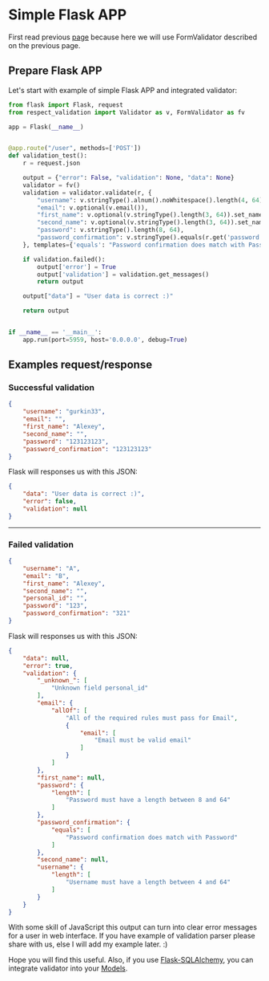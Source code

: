 # Simple Flask APP

First read previous [page](./1_form_validator.md) because here we will use FormValidator described on 
the previous page.

## Prepare Flask APP

Let's start with example of simple Flask APP and integrated validator:

```python
from flask import Flask, request
from respect_validation import Validator as v, FormValidator as fv

app = Flask(__name__)


@app.route("/user", methods=['POST'])
def validation_test():
    r = request.json

    output = {"error": False, "validation": None, "data": None}
    validator = fv()
    validation = validator.validate(r, {
        "username": v.stringType().alnum().noWhitespace().length(4, 64),
        "email": v.optional(v.email()),
        "first_name": v.optional(v.stringType().length(3, 64)).set_name('First name'),
        "second_name": v.optional(v.stringType().length(3, 64)).set_name('Second name'),
        "password": v.stringType().length(8, 64),
        "password_confirmation": v.stringType().equals(r.get('password', None)).set_template('Password confirmation'),
    }, templates={'equals': "Password confirmation does match with Password"}, check_unknown=True)

    if validation.failed():
        output['error'] = True
        output['validation'] = validation.get_messages()
        return output

    output["data"] = "User data is correct :)"

    return output


if __name__ == '__main__':
    app.run(port=5959, host='0.0.0.0', debug=True)

```

## Examples request/response

### Successful validation
```json
{
    "username": "gurkin33",
    "email": "",
    "first_name": "Alexey",
    "second_name": "",
    "password": "123123123",
    "password_confirmation": "123123123"
}
```
Flask will responses us with this JSON:
```json
{
    "data": "User data is correct :)",
    "error": false,
    "validation": null
}
```
---
### Failed validation

```json
{
    "username": "A",
    "email": "B",
    "first_name": "Alexey",
    "second_name": "",
    "personal_id": "",
    "password": "123",
    "password_confirmation": "321"
}
```

Flask will responses us with this JSON:
```json
{
    "data": null,
    "error": true,
    "validation": {
        "_unknown_": [
            "Unknown field personal_id"
        ],
        "email": {
            "allOf": [
                "All of the required rules must pass for Email",
                {
                    "email": [
                        "Email must be valid email"
                    ]
                }
            ]
        },
        "first_name": null,
        "password": {
            "length": [
                "Password must have a length between 8 and 64"
            ]
        },
        "password_confirmation": {
            "equals": [
                "Password confirmation does match with Password"
            ]
        },
        "second_name": null,
        "username": {
            "length": [
                "Username must have a length between 4 and 64"
            ]
        }
    }
}
```

With some skill of JavaScript this output can turn into clear error messages for a user in web interface.
If you have example of validation parser please share with us, else I will add my example later. :)

Hope you will find this useful. Also, if you use 
[Flask-SQLAlchemy](https://flask-sqlalchemy.palletsprojects.com/en/2.x/), you can integrate validator 
into your [Models](https://flask-sqlalchemy.palletsprojects.com/en/2.x/models/).